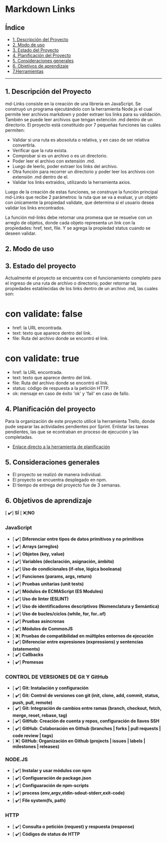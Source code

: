 # Markdown Links

## Índice

* [1. Descripción del Proyecto](#1-descripción-del-proyecto)
* [2. Modo de uso](#2-modo-de-uso)
* [3. Estado del Proyecto](#3-estado-del-proyecto)
* [4. Planificación del Proyecto](#4-planificación-del-proyecto)
* [5. Consideraciones generales](#5-consideraciones-generales)
* [6. Objetivos de aprendizaje](#6-objetivos-de-aprendizaje)
* [7.Herramientas](#7-herramientas)

***

## 1. Descripción del Proyecto
md-Links consiste en la creación de una librería en JavaScript. Se construyó un programa ejecutándolo con la herramienta Node.js el cual permite leer archivos markdown y poder extraer los links para su validación. También se puede leer archivos que tengan extención .md dentro de un directorio. 
El proyecto está constituido por 7 pequeñas funciones las cuáles permiten: 
* Validar si una ruta es abosoluta o relativa, y en caso de ser relativa convertirla. 
* Verificar que la ruta exista.
* Comprobar si es un archivo o es un directorio.
* Poder leer el archivo con extensión .md. 
* Luego de leerlo, poder extraer los links del archivo.
* Otra función para recorrer un directorio y poder leer los archivos con extensión .md dentro de el. 
* Validar los links extraidos, utilizando la herramienta axios.

Luego de la creación de estas funciones, se construye la función principal md-Links que recibe 2 parámetros: la ruta que se va a evaluar, y un objeto con únicamente la propiedad validate, que determina si el usuario desea validar los links encontrados.

La función md-links debe retornar una promesa que se resuelve con un arreglo de objetos, donde cada objeto representa un link con la propiedades: href, text, file. Y se agrega la propiedad status cuando se deseen validar.

## 2. Modo de uso


## 3. Estado del proyecto
Actualmente el proyecto se encuentra con el funcionamiento completo para el ingreso de una ruta de archivo o directorio; poder retornar las propiedades establecidas de los links dentro de un archivo .md, las cuales son:
# con validate: false
* href: la URL encontrada.
* text: texto que aparece dentro del link.
* file: Ruta del archivo donde se encontró el link.
# con validate: true
* href: la URL encontrada.
* text: texto que aparece dentro del link.
* file: Ruta del archivo donde se encontró el link.
* status: código de respuesta a la petición HTTP.
* ok: mensaje en caso de éxito 'ok' y 'fail' en caso de fallo.

## 4. Planificación del proyecto
Para la organización de este proyecto utilicé la herramienta Trello, donde pude separar las actividades pendientes por Sprint. Enlistar las tareas pendientes, las que se econtraban en proceso de ejecución y las completadas.

* [Enlace directo a la herramienta de planificación](https://trello.com/b/fT7FgfpV/proyecto-md-links)

## 5. Consideraciones generales
* El proyecto se realizó de manera individual.
* El proyecto se encuentra desplegado en npm.
* El tiempo de entrega del proyecto fue de 3 semanas.

## 6. Objetivos de aprendizaje
 [ ✔️] **SÍ**     [ ❌]**NO**     

### JavaScript

- [ ✔️] **Diferenciar entre tipos de datos primitivos y no primitivos**
- [ ✔️] **Arrays (arreglos)**
- [ ✔️] **Objetos (key, value)**
- [ ✔️] **Variables (declaración, asignación, ámbito)**
- [ ✔️] **Uso de condicionales (if-else, lógica booleana)**
- [ ✔️] **Funciones (params, args, return)**
- [ ✔️] **Pruebas unitarias (unit tests)**
- [ ✔️] **Módulos de ECMAScript (ES Modules)**
- [ ✔️] **Uso de linter (ESLINT)**
- [ ✔️] **Uso de identificadores descriptivos (Nomenclatura y Semántica)**
- [ ✔️] **Uso de bucles/ciclos (while, for, for..of)**
- [ ✔️] **Pruebas asíncronas**
- [ ✔️] **Módulos de CommonJS**
- [ ❌] **Pruebas de compatibilidad en múltiples entornos de ejecución**
- [ ✔️] **Diferenciar entre expresiones (expressions) y sentencias (statements)**
- [ ✔️] **Callbacks**
- [ ✔️] **Promesas**

### CONTROL DE VERSIONES DE Git Y GitHub

- [ ✔️] **Git: Instalación y configuración**
- [ ✔️] **Git: Control de versiones con git (init, clone, add, commit, status, push, pull, remote)**
- [ ✔️] **Git: Integración de cambios entre ramas (branch, checkout, fetch, merge, reset, rebase, tag)**
- [ ✔️] **GitHub: Creación de cuenta y repos, configuración de llaves SSH**
- [ ✔️] **GitHub: Colaboración en Github (branches | forks | pull requests | code review | tags)**
- [ ❌] **GitHub: Organización en Github (projects | issues | labels | milestones | releases)**

### NODE.JS
- [ ✔️] **Instalar y usar módulos con npm**
- [ ✔️] **Configuaración de package.json**
- [ ✔️] **Configuaración de npm-scripts**
- [ ✔️] **process (env,argv,stdin-sdout-stderr,exit-code)**
- [ ✔️] **File system(fs, path)**

### HTTP
- [ ✔️] **Consulta o petición (request) y respuesta (response)**
- [ ✔️] **Códigos de status de HTTP**

